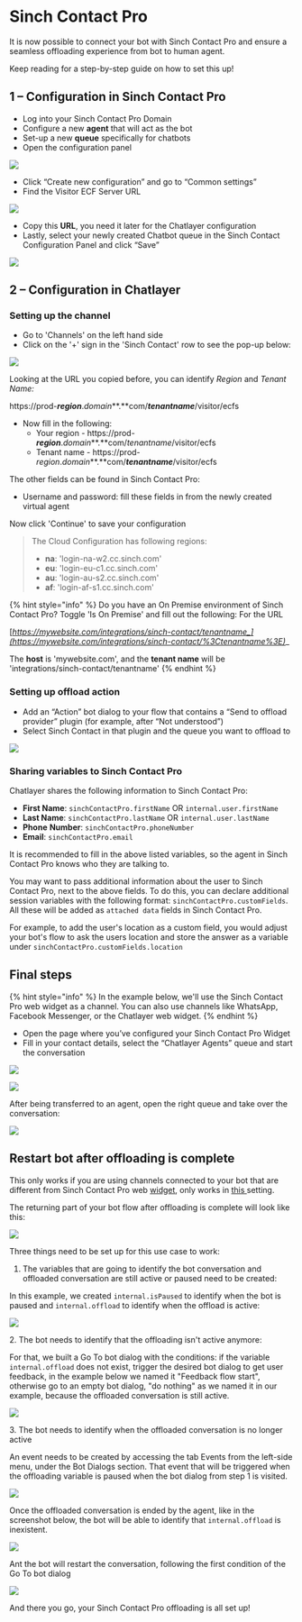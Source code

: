 # Sinch Contact Pro

It is now possible to connect your bot with Sinch Contact Pro and ensure a seamless offloading experience from bot to human agent.

Keep reading for a step-by-step guide on how to set this up!

## 1 – Configuration in Sinch Contact Pro

* Log into your Sinch Contact Pro Domain
* Configure a new **agent** that will act as the bot
* Set-up a new **queue** specifically for chatbots&#x20;
* Open the configuration panel

![](<../../.gitbook/assets/image (582).png>)

* Click “Create new configuration” and go to “Common settings”&#x20;
* Find the Visitor ECF Server URL

![](<../../.gitbook/assets/image (578).png>)

* Copy this **URL**, you need it later for the Chatlayer configuration
* Lastly, select your newly created Chatbot queue in the Sinch Contact Configuration Panel and click “Save”&#x20;

![](<../../.gitbook/assets/image (672) (1) (1) (1) (1) (1).png>)

## 2 – Configuration in Chatlayer

### Setting up the channel

* Go to 'Channels' on the left hand side
* Click on the '+' sign in the 'Sinch Contact' row to see the pop-up below:

![](<../../.gitbook/assets/image (693).png>)

Looking at the URL you copied before, you can identify _Region_ and _Tenant Name:_

https://prod-_**region**_._domain_**.**com/_**tenantname**_/visitor/ecfs

* Now fill in the following:
  * Your region  - https://prod-_**region**_._domain_**.**com/_tenantname_/visitor/ecfs
  * Tenant name -  https://prod-_region_._domain_**.**com/_**tenantname**_/visitor/ecfs

The other fields can be found in Sinch Contact Pro:

* Username and password: fill these fields in from the newly created virtual agent&#x20;

Now click 'Continue' to save your configuration&#x20;

> The Cloud Configuration has following regions:
>
> * **na**: 'login-na-w2.cc.sinch.com'
> * **eu**: 'login-eu-c1.cc.sinch.com'
> * **au**: 'login-au-s2.cc.sinch.com'
> * **af**: 'login-af-s1.cc.sinch.com'

{% hint style="info" %}
Do you have an On Premise environment of Sinch Contact Pro? Toggle 'Is On Premise' and fill out the following: For the URL

[_https://mywebsite.com/integrations/sinch-contact/tenantname_](https://mywebsite.com/integrations/sinch-contact/%3Ctenantname%3E)__

&#x20;The **host** is 'mywebsite.com', and the **tenant name** will be 'integrations/sinch-contact/tenantname'
{% endhint %}

### Setting up offload action

* Add an “Action” bot dialog to your flow that contains a “Send to offload provider” plugin (for example, after “Not understood”)
* Select Sinch Contact in that plugin and the queue you want to offload to

![](<../../.gitbook/assets/image (573).png>)

### Sharing variables to Sinch Contact Pro

Chatlayer shares the following information to Sinch Contact Pro:

* **First Name**: `sinchContactPro.firstName` OR `internal.user.firstName`
* **Last Name**: `sinchContactPro.lastName` OR `internal.user.lastName`
* **Phone** **Number**: `sinchContactPro.phoneNumber`
* **Email**: `sinchContactPro.email`

It is recommended to fill in the above listed variables, so the agent in Sinch Contact Pro knows who they are talking to.

You may want to pass additional information about the user to Sinch Contact Pro, next to the  above fields. To do this, you can declare additional session variables with the following format: `sinchContactPro.customFields`. All these will be added as `attached data` fields in Sinch Contact Pro.&#x20;

For example, to add the user's location as a custom field, you would adjust your bot's flow to ask the users location and store the answer as a variable under `sinchContactPro.customFields.location`

## Final steps

{% hint style="info" %}
In the example below, we'll use the Sinch Contact Pro web widget as a channel. You can also use channels like WhatsApp, Facebook Messenger, or the Chatlayer web widget.
{% endhint %}

* Open the page where you’ve configured your Sinch Contact Pro Widget
* Fill in your contact details, select the “Chatlayer Agents” queue and start the conversation

![](<../../.gitbook/assets/image (579).png>)



![](<../../.gitbook/assets/image (575).png>)

After being transferred to an agent, open the right queue and take over the conversation:

![](<../../.gitbook/assets/image (581).png>)

## Restart bot after offloading is complete

This only works if you are using channels connected to your bot that are different from Sinch Contact Pro web [widget](sinch-contact.md#final-steps), only works in [this ](sinch-contact.md#setting-up-channel)setting.

The returning part of your bot flow after offloading is complete will look like this:

![](<../../.gitbook/assets/image (687) (1) (1).png>)

Three things need to be set up for this use case to work:

1. The variables that are going to identify the bot conversation and offloaded conversation are still active or paused need to be created:

In this example, we created `internal.isPaused` to identify when the bot is paused and `internal.offload` to identify when the offload is active:

![](<../../.gitbook/assets/image (706) (1) (1).png>)

2\. The bot needs to identify that the offloading isn't active anymore:&#x20;

For that, we built a Go To bot dialog with the conditions: if the variable `internal.offload` does not exist, trigger the desired bot dialog to get user feedback, in the example below we named it "Feedback flow start", otherwise go to an empty bot dialog, "do nothing" as we named it in our example, because the offloaded conversation is still active.

![](<../../.gitbook/assets/image (698) (1).png>)

3\. The bot needs to identify when the offloaded conversation is no longer active

An event needs to be created by accessing the tab Events from the left-side menu, under the Bot Dialogs section. That event that will be triggered when the offloading variable is paused when the bot dialog from step 1 is visited.



![](<../../.gitbook/assets/image (719) (1).png>)

Once the offloaded conversation is ended by the agent, like in the screenshot below, the bot will be able to identify that `internal.offload` is inexistent.

![](<../../.gitbook/assets/image (722) (1) (1).png>)

Ant the bot will restart the conversation, following the first condition of the Go To bot dialog

![](<../../.gitbook/assets/image (708) (1).png>)

And there you go, your Sinch Contact Pro offloading is all set up!

